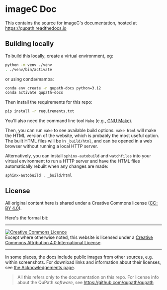 # imageC Doc

This contains the source for imageC's documentation, hosted at https://qupath.readthedocs.io

## Building locally

To build this locally, create a virtual environment, eg:

```bash
python -m venv ./venv
. ./venv/bin/activate
```

or using conda/mamba:

```bash
conda env create -n qupath-docs python=3.12
conda activate qupath-docs
```

Then install the requirements for this repo:

```bash
pip install -r requirements.txt
```

You'll also need the command line tool `Make` (e.g., [GNU Make](https://www.gnu.org/software/make/)).

Then, you can run `make` to see available build options.
`make html` will make the HTML version of the website, which is probably the
most useful option. The built HTML files will be in `_build/html`, and can
be opened in a web browser without running a local HTTP server.

Alternatively, you can install `sphinx-autobuild` and `watchfiles`
into your virtual environment to run a HTTP server and have the HTML files
automatically rebuilt when any changes are made:

```bash
sphinx-autobuild . _build/html
```

## License

All original content here is shared under a Creative Commons license ([CC-BY 4.0](https://creativecommons.org/licenses/by/4.0/)).

Here's the formal bit:

---

<a rel="license" href="http://creativecommons.org/licenses/by/4.0/"><img alt="Creative Commons Licence" style="border-width:0" src="https://i.creativecommons.org/l/by/4.0/88x31.png" /></a><br />Except where otherwise noted, this website is licensed under a <a rel="license" href="http://creativecommons.org/licenses/by/4.0/">Creative Commons Attribution 4.0 International License</a>.

---

In some places, the docs include public images from other sources, e.g. within screenshots.
For download links and information about their licenses, see [the Acknowledgements page](https://qupath.readthedocs.io/en/stable/docs/intro/acknowledgements.html).

> All this refers only to the documentation on this repo. 
> For license info about the QuPath *software*, see https://github.com/qupath/qupath

